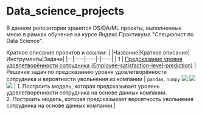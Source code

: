 # Data_science_projects
В данном репозитории хранятся DS/DA/ML проекты,  выполненные мною в рамках обучения на курсе Яндекс.Практикума "Специалист по Data Science".

Краткое описание проектов и ссылки:
| |Название|Краткое описание|Инструменты|Задачи|
|--|----|----|-|----|
| 1  | [Предсказание уровня удовлетворённости сотрудника (Employee-satisfaction-level-prediction)](https://github.com/alinaukhalova/Data_science_projects/tree/main/Employee-satisfaction-level-prediction) | Решение задач по предсказанию уровня удовлетворённости сотрудника и вероятности увольнения из компании       | `pandas`, `numpy`  ![](https://img.shields.io/badge/-Python-brithgreen) ![](https://img.shields.io/badge/-Pandas-blue) ![](https://img.shields.io/badge/-Предобработка-3fcfd5)            | 1. Построить модель, которая предсказывает уровень удовлетворённости сотрудника на основе данных компании.<br>2. Построить модель, которая предсказывает вероятность увольнения сотрудника на основе данных компании.|
